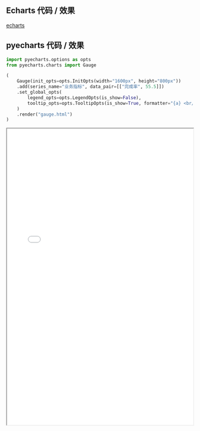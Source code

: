 ## Echarts 代码 / 效果

[echarts](https://www.echartsjs.com/examples/zh/editor.html?c=gauge ':include :type=iframe width=100% height=800px')

## pyecharts 代码 / 效果

```python
import pyecharts.options as opts
from pyecharts.charts import Gauge

(
    Gauge(init_opts=opts.InitOpts(width="1600px", height="800px"))
    .add(series_name="业务指标", data_pair=[["完成率", 55.5]])
    .set_global_opts(
        legend_opts=opts.LegendOpts(is_show=False),
        tooltip_opts=opts.TooltipOpts(is_show=True, formatter="{a} <br/>{b} : {c}%"),
    )
    .render("gauge.html")
)
```

<iframe width="100%" height="800px" src="Gauge/gauge.html"></iframe>